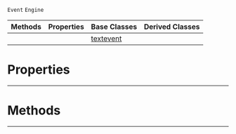  `Event` `Engine`



|Methods|Properties|Base Classes|Derived Classes|
|---|---|---|---|
| | |[textevent](https://github.com/ZilchEngine/ZilchDocs/blob/master/code_reference/class_reference/textevent.md)| |


 #  Properties


---  
 #  Methods


---  
 

 